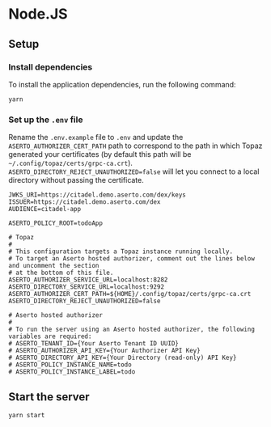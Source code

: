 # Node.JS

## Setup

### Install dependencies
To install the application dependencies, run the following command:
```
yarn
```

### Set up the `.env` file
Rename the `.env.example` file to `.env` and update the `ASERTO_AUTHORIZER_CERT_PATH` path to correspond to the path in which Topaz generated your certificates (by default this path will be `~/.config/topaz/certs/grpc-ca.crt`).
`ASERTO_DIRECTORY_REJECT_UNAUTHORIZED=false` will let you connect to a local directory without passing the certificate.

```
JWKS_URI=https://citadel.demo.aserto.com/dex/keys
ISSUER=https://citadel.demo.aserto.com/dex
AUDIENCE=citadel-app

ASERTO_POLICY_ROOT=todoApp

# Topaz
#
# This configuration targets a Topaz instance running locally.
# To target an Aserto hosted authorizer, comment out the lines below and uncomment the section
# at the bottom of this file.
ASERTO_AUTHORIZER_SERVICE_URL=localhost:8282
ASERTO_DIRECTORY_SERVICE_URL=localhost:9292
ASERTO_AUTHORIZER_CERT_PATH=${HOME}/.config/topaz/certs/grpc-ca.crt
ASERTO_DIRECTORY_REJECT_UNAUTHORIZED=false

# Aserto hosted authorizer
#
# To run the server using an Aserto hosted authorizer, the following variables are required:
# ASERTO_TENANT_ID={Your Aserto Tenant ID UUID}
# ASERTO_AUTHORIZER_API_KEY={Your Authorizer API Key}
# ASERTO_DIRECTORY_API_KEY={Your Directory (read-only) API Key}
# ASERTO_POLICY_INSTANCE_NAME=todo
# ASERTO_POLICY_INSTANCE_LABEL=todo

```

## Start the server
```
yarn start
```
